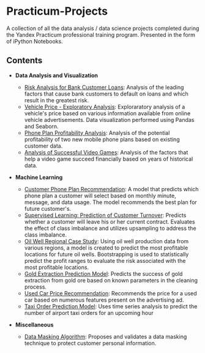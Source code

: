 # Practicum-Projects
A collection of all the data analysis / data science projects completed during the Yandex Practicum professional training program. Presented in the form of iPython Notebooks.

## Contents

* **Data Analysis and Visualization**
  * [Risk Analysis for Bank Customer Loans](https://github.com/ejw5243/Practicum-Projects/blob/main/Data%20Analysis%20and%20Visualization/Risk%20Analysis%20for%20Bank%20Customer%20Loans.ipynb): Analysis of the leading factors that cause bank customers to default on loans and which result in the greatest risk.
  * [Vehicle Price - Exploratory Analysis](https://github.com/ejw5243/Practicum-Projects/blob/main/Data%20Analysis%20and%20Visualization/Vehicle%20Price%20-%20Exploratory%20Analysis.ipynb): Exploraratory analysis of a vehicle's price based on various information available from online vehicle advertisements. Data visualization performed using Pandas and Seaborn.
  * [Phone Plan Profitability Analysis](https://github.com/ejw5243/Practicum-Projects/blob/main/Data%20Analysis%20and%20Visualization/Phone%20Plan%20Profitability%20Analysis.ipynb): Analysis of the potential profitability of two new mobile phone plans based on existing customer data.
  * [Analysis of Successful Video Games](https://github.com/ejw5243/Practicum-Projects/blob/main/Data%20Analysis%20and%20Visualization/Analysis%20of%20Successful%20Video%20Games.ipynb): Analysis of the factors that help a video game succeed financially based on years of historical data.

* **Machine Learning**
  * [Customer Phone Plan Recommendation](https://github.com/ejw5243/Practicum-Projects/blob/main/Machine%20Learning/Customer%20Phone%20Plan%20Recommendation%20Model.ipynb): A model that predicts which phone plan a customer will select based on monthly minute, message, and data usage. The model recommends the best plan for future customer's.
  * [Supervised Learning: Prediction of Customer Turnover](https://github.com/ejw5243/Practicum-Projects/blob/main/Machine%20Learning/Supervised%20Learning_Prediction%20of%20Customer%20Turnover.ipynb): Predicts whether a customer will leave his or her current contract. Evaluates the effect of class imbalance and utilizes upsampling to address the class imbalance.
  * [Oil Well Regional Case Study](https://github.com/ejw5243/Practicum-Projects/blob/main/Machine%20Learning/Oil%20Well%20Regional%20Case%20Study.ipynb): Using oil well production data from various regions, a model is created to predict the most profitable locations for future oil wells. Bootstrapping is used to statistically predict the profit ranges to evaluate the risk associated with the most profitable locations.
  * [Gold Extraction Prediction Model](https://github.com/ejw5243/Practicum-Projects/blob/main/Machine%20Learning/Gold%20Extraction%20Prediction%20Model.ipynb): Predicts the success of gold extraction from gold ore based on known parameters in the cleaning process.
  * [Used Car Price Recommendation](https://github.com/ejw5243/Practicum-Projects/blob/main/Machine%20Learning/Used%20Car%20Price%20Predictor.ipynb): Recommends the price for a used car based on numerous features present on the advertising ad. 
  * [Taxi Order Prediction Model](https://github.com/ejw5243/Practicum-Projects/blob/main/Machine%20Learning/Time%20Series%20Taxi%20Prediction%20Model.ipynb): Uses time series analysis to predict the number of airport taxi orders for an upcoming hour  

* **Miscellaneous**
  * [Data Masking Algorithm](https://github.com/ejw5243/Practicum-Projects/blob/main/Miscellaneous/Data%20Masking%20Algorithm.ipynb): Proposes and validates a data masking technique to protect customer personal information.



